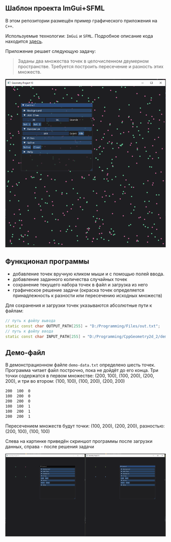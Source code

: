 ## Шаблон проекта ImGui+SFML

В этом репозитории размещён пример графического приложения на `C++`.


Используемые технологии: `ImGui` и `SFML`. Подробное описание кода 
находится
[здесь](https://ege.buran.center/docs/project/cpp2dGeom/intro).


Приложение решает следующую задачу:

> Заданы два множества точек в целочисленном двумерном пространстве.
> Требуется построить пересечение и разность этих множеств.


![](img.png)




## Функционал программы

- добавление точек вручную кликом мыши и с помощью полей ввода. 
- добавление заданного количества случайных точек
- сохранение текущего набора точек в файл и загрузка из него
- графическое решение задачи (окраска точек определяется принадлежность к разности или 
пересечению исходных множеств)

Для сохранения и загрузки точек указываются абсолютные пути к файлам:

```cpp
// путь к файлу вывода
static const char OUTPUT_PATH[255] = "D:/Programming/Files/out.txt";
// путь к файлу ввода
static const char INPUT_PATH[255] = "D:/Programming/CppGeometry2d_2/demo-data.txt";
```

## Демо-файл

В демонстрационном файле `demo-data.txt` определено шесть точек. Программа
читает файл построчно, пока не дойдёт до его конца. Три точки содержатся
в первом множестве: (200, 100), (100, 200), (200, 200), и три во втором:
(100, 100), (100, 200), (200, 200)

```
200  100  0
100  200  0
200  200  0
100  100  1
100  200  1
200  200  1
```

Пересечением множеств будут точки: (100, 200), (200, 200), разностью:
(200, 100), (100, 100)

Слева на картинке приведён скриншот программы после загрузки данных,
справа - после решения задачи


![](img2.png)